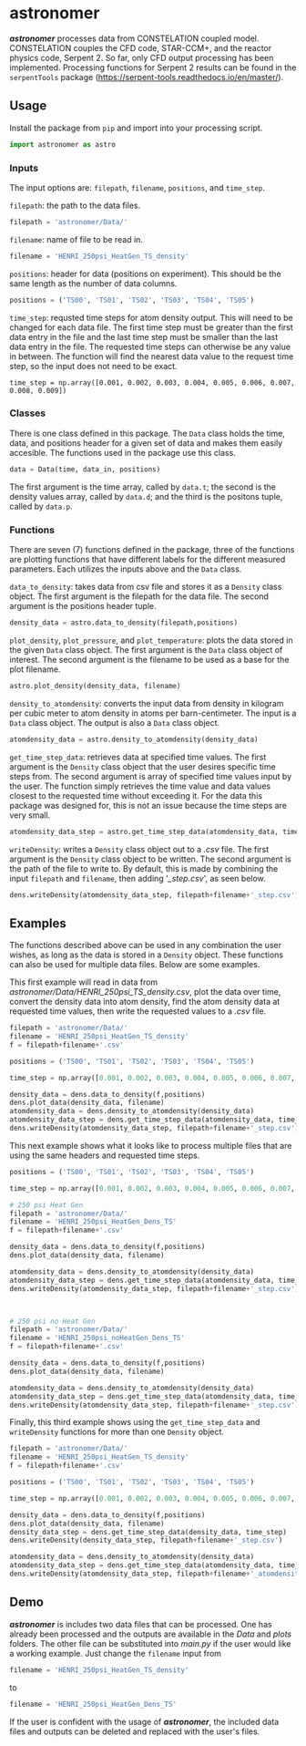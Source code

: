 # astronomer

***astronomer*** processes data from CONSTELATION coupled model. CONSTELATION couples the CFD code, STAR-CCM+, and the reactor physics code, Serpent 2. So far, only CFD output processing has been implemented. Processing functions for Serpent 2 results can be found in the `serpentTools` package (https://serpent-tools.readthedocs.io/en/master/).

## Usage

Install the package from `pip` and import into your processing script.

```python
import astronomer as astro
```

### Inputs

The input options are: `filepath`, `filename`, `positions`, and `time_step`.

`filepath`: the path to the data files.
```python
filepath = 'astronomer/Data/'
```

`filename`: name of file to be read in.
```python
filename = 'HENRI_250psi_HeatGen_TS_density'
```

`positions`: header for data (positions on experiment). This should be the same length as the number of data columns.
```python
positions = ('TS00', 'TS01', 'TS02', 'TS03', 'TS04', 'TS05')
```

`time_step`: requsted time steps for atom density output. This will need to be changed for each data file. The first time step must be greater than the first data entry in the file and the last time step must be smaller than the last data entry in the file. The requested time steps can otherwise be any value in between. The function will find the nearest data value to the request time step, so the input does not need to be exact.
```
time_step = np.array([0.001, 0.002, 0.003, 0.004, 0.005, 0.006, 0.007, 0.008, 0.009])
```

### Classes

There is one class defined in this package. The `Data` class holds the time, data, and positions header for a given set of data and makes them easily accesible. The functions used in the package use this class.
```python
data = Data(time, data_in, positions)
```
The first argument is the time array, called by `data.t`; the second is the density values array, called by `data.d`; and the third is the positons tuple, called by `data.p`.

### Functions

There are seven (7) functions defined in the package, three of the functions are plotting functions that have different labels for the different measured parameters. Each utilizes the inputs above and the `Data` class.

`data_to_density`: takes data from csv file and stores it as a `Density` class object. The first argument is the filepath for the data file. The second argument is the positions header tuple.
```python
density_data = astro.data_to_density(filepath,positions)
```

`plot_density`, `plot_pressure`, and `plot_temperature`: plots the data stored in the given `Data` class object. The first argument is the `Data` class object of interest. The second argument is the filename to be used as a base for the plot filename.
```python
astro.plot_density(density_data, filename)
```

`density_to_atomdensity`: converts the input data from density in kilogram per cubic meter to atom density in atoms per barn-centimeter. The input is a `Data` class object. The output is also a `Data` class object.
```python
atomdensity_data = astro.density_to_atomdensity(density_data)
```

`get_time_step_data`: retrieves data at specified time values. The first argument is the `Density` class object that the user desires specific time steps from. The second argument is array of specified time values input by the user. The function simply retrieves the time value and data values closest to the requested time without exceeding it. For the data this package was designed for, this is not an issue because the time steps are very small.
```python
atomdensity_data_step = astro.get_time_step_data(atomdensity_data, time_step)
```

`writeDensity`: writes a `Density` class object out to a *.csv* file. The first argument is the `Density` class object to be written. The second argument is the path of the file to write to. By default, this is made by combining the input `filepath` and `filename`, then adding '*_step.csv*', as seen below.
```python
dens.writeDensity(atomdensity_data_step, filepath+filename+'_step.csv')
```


## Examples

The functions described above can be used in any combination the user wishes, as long as the data is stored in a `Density` object. These functions can also be used for multiple data files. Below are some examples.


This first example will read in data from *astronomer/Data/HENRI_250psi_TS_density.csv*, plot the data over time, convert the density data into atom density, find the atom density data at requested time values, then write the requested values to a *.csv* file.
```python
filepath = 'astronomer/Data/'
filename = 'HENRI_250psi_HeatGen_TS_density'
f = filepath+filename+'.csv'

positions = ('TS00', 'TS01', 'TS02', 'TS03', 'TS04', 'TS05')

time_step = np.array([0.001, 0.002, 0.003, 0.004, 0.005, 0.006, 0.007, 0.008, 0.009])

density_data = dens.data_to_density(f,positions)
dens.plot_data(density_data, filename)
atomdensity_data = dens.density_to_atomdensity(density_data)
atomdensity_data_step = dens.get_time_step_data(atomdensity_data, time_step)
dens.writeDensity(atomdensity_data_step, filepath+filename+'_step.csv')
```

This next example shows what it looks like to process multiple files that are using the same headers and requested time steps.
```python
positions = ('TS00', 'TS01', 'TS02', 'TS03', 'TS04', 'TS05')

time_step = np.array([0.001, 0.002, 0.003, 0.004, 0.005, 0.006, 0.007, 0.008, 0.009])

# 250 psi Heat Gen
filepath = 'astronomer/Data/'
filename = 'HENRI_250psi_HeatGen_Dens_TS'
f = filepath+filename+'.csv'

density_data = dens.data_to_density(f,positions)
dens.plot_data(density_data, filename)

atomdensity_data = dens.density_to_atomdensity(density_data)
atomdensity_data_step = dens.get_time_step_data(atomdensity_data, time_step)
dens.writeDensity(atomdensity_data_step, filepath+filename+'_step.csv')



# 250 psi no Heat Gen
filepath = 'astronomer/Data/'
filename = 'HENRI_250psi_noHeatGen_Dens_TS'
f = filepath+filename+'.csv'

density_data = dens.data_to_density(f,positions)
dens.plot_data(density_data, filename)

atomdensity_data = dens.density_to_atomdensity(density_data)
atomdensity_data_step = dens.get_time_step_data(atomdensity_data, time_step)
dens.writeDensity(atomdensity_data_step, filepath+filename+'_step.csv')
```

Finally, this third example shows using the `get_time_step_data` and `writeDensity` functions for more than one `Density` object.
```python
filepath = 'astronomer/Data/'
filename = 'HENRI_250psi_HeatGen_TS_density'
f = filepath+filename+'.csv'

positions = ('TS00', 'TS01', 'TS02', 'TS03', 'TS04', 'TS05')

time_step = np.array([0.001, 0.002, 0.003, 0.004, 0.005, 0.006, 0.007, 0.008, 0.009])

density_data = dens.data_to_density(f,positions)
dens.plot_data(density_data, filename)
density_data_step = dens.get_time_step_data(density_data, time_step)
dens.writeDensity(density_data_step, filepath+filename+'_step.csv')

atomdensity_data = dens.density_to_atomdensity(density_data)
atomdensity_data_step = dens.get_time_step_data(atomdensity_data, time_step)
dens.writeDensity(atomdensity_data_step, filepath+filename+'_atomdensity_step.csv')
```

## Demo

***astronomer*** is includes two data files that can be processed. One has already been processed and the outputs are available in the *Data* and *plots* folders. The other file can be substituted into *main.py* if the user would like a working example. Just change the `filename` input from
```python
filename = 'HENRI_250psi_HeatGen_TS_density'
```
to
```python
filename = 'HENRI_250psi_HeatGen_Dens_TS'
```
If the user is confident with the usage of ***astronomer***, the included data files and outputs can be deleted and replaced with the user's files.